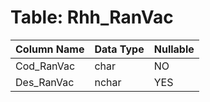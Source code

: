 # Table: Rhh_RanVac

| Column Name | Data Type | Nullable |
|-------------|-----------|----------|
| Cod_RanVac | char | NO |
| Des_RanVac | nchar | YES |
